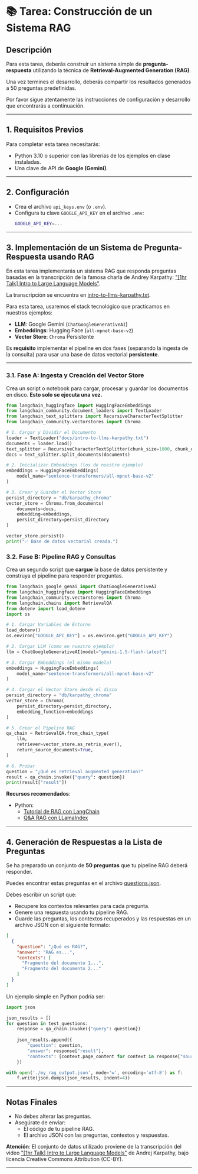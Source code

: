 
# 📚 Tarea: Construcción de un Sistema RAG

## Descripción

Para esta tarea, deberás construir un sistema simple de **pregunta-respuesta** utilizando la técnica de **Retrieval-Augmented Generation (RAG)**.

Una vez termines el desarrollo, deberás compartir los resultados generados a 50 preguntas predefinidas.

Por favor sigue atentamente las instrucciones de configuración y desarrollo que encontrarás a continuación.

---

## 1. Requisitos Previos

Para completar esta tarea necesitarás:

- Python 3.10 o superior con las librerías de los ejemplos en clase instaladas.
- Una clave de API de **Google (Gemini)**.

---

## 2. Configuración

- Crea el archivo `api_keys.env` (o `.env`).
- Configura tu clave `GOOGLE_API_KEY` en el archivo `.env`:
  ```bash
  GOOGLE_API_KEY=...

---

## 3. Implementación de un Sistema de Pregunta-Respuesta usando RAG

En esta tarea implementarás un sistema RAG que responda preguntas basadas en la transcripción de la famosa charla de Andrey Karpathy: ["[1hr Talk] Intro to Large Language Models"](https://www.youtube.com/watch?v=zjkBMFhNj_g).

La transcripción se encuentra en [intro-to-llms-karpathy.txt](docs/intro-to-llms-karpathy.txt).

Para esta tarea, usaremos el stack tecnológico que practicamos en nuestros ejemplos:
- **LLM**: Google Gemini (`ChatGoogleGenerativeAI`)
- **Embeddings**: Hugging Face (`all-mpnet-base-v2`)
- **Vector Store**: `Chroma` Persistente

Es **requisito** implementar el pipeline en dos fases (separando la ingesta de la consulta) para usar una base de datos vectorial **persistente**.

---

### 3.1. Fase A: Ingesta y Creación del Vector Store

Crea un script o notebook para cargar, procesar y guardar los documentos en disco. **Esto solo se ejecuta una vez.**

```python
from langchain_huggingface import HuggingFaceEmbeddings
from langchain_community.document_loaders import TextLoader
from langchain_text_splitters import RecursiveCharacterTextSplitter
from langchain_community.vectorstores import Chroma

# 1. Cargar y Dividir el Documento
loader = TextLoader("docs/intro-to-llms-karpathy.txt")
documents = loader.load()
text_splitter = RecursiveCharacterTextSplitter(chunk_size=1000, chunk_overlap=200)
docs = text_splitter.split_documents(documents)

# 2. Inicializar Embeddings (los de nuestro ejemplo)
embeddings = HuggingFaceEmbeddings(
    model_name="sentence-transformers/all-mpnet-base-v2"
)

# 3. Crear y Guardar el Vector Store
persist_directory = "db/karpathy_chroma"
vector_store = Chroma.from_documents(
    documents=docs,
    embedding=embeddings,
    persist_directory=persist_directory
)

vector_store.persist()
print("✅ Base de datos vectorial creada.")
```
### 3.2. Fase B: Pipeline RAG y Consultas

Crea un segundo script que **cargue** la base de datos persistente y construya el pipeline para responder preguntas.

```python
from langchain_google_genai import ChatGoogleGenerativeAI
from langchain_huggingface import HuggingFaceEmbeddings
from langchain_community.vectorstores import Chroma
from langchain.chains import RetrievalQA
from dotenv import load_dotenv
import os

# 1. Cargar Variables de Entorno
load_dotenv()
os.environ["GOOGLE_API_KEY"] = os.environ.get("GOOGLE_API_KEY")

# 2. Cargar LLM (como en nuestro ejemplo)
llm = ChatGoogleGenerativeAI(model="gemini-1.5-flash-latest")

# 3. Cargar Embeddings (el mismo modelo)
embeddings = HuggingFaceEmbeddings(
    model_name="sentence-transformers/all-mpnet-base-v2"
)

# 4. Cargar el Vector Store desde el disco
persist_directory = "db/karpathy_chroma"
vector_store = Chroma(
    persist_directory=persist_directory,
    embedding_function=embeddings
)

# 5. Crear el Pipeline RAG
qa_chain = RetrievalQA.from_chain_type(
    llm,
    retriever=vector_store.as_retris_ever(),
    return_source_documents=True,
)

# 6. Probar
question = "¿Qué es retrieval augmented generation?"
result = qa_chain.invoke({"query": question})
print(result["result"])
```
**Recursos recomendados**:

- Python:
  - [Tutorial de RAG con LangChain](https://python.langchain.com/v0.2/docs/tutorials/rag/)
  - [Q&A RAG con LLamaIndex](https://docs.llamaindex.ai/en/stable/understanding/putting_it_all_together/q_and_a/#semantic-search)
---

## 4. Generación de Respuestas a la Lista de Preguntas

Se ha preparado un conjunto de **50 preguntas** que tu pipeline RAG deberá responder.

Puedes encontrar estas preguntas en el archivo [questions.json](docs/questions.json).

Debes escribir un script que:

- Recupere los contextos relevantes para cada pregunta.
- Genere una respuesta usando tu pipeline RAG.
- Guarde las preguntas, los contextos recuperados y las respuestas en un archivo JSON con el siguiente formato:

```json
[
  {
    "question": "¿Qué es RAG?",
    "answer": "RAG es...",
    "contexts": [
      "Fragmento del documento 1...",
      "Fragmento del documento 2..."
    ]
  }
]
```

Un ejemplo simple en Python podría ser:

```python
import json

json_results = []
for question in test_questions:
    response = qa_chain.invoke({"query": question})
    
    json_results.append({
        "question": question,
        "answer": response["result"],
        "contexts": [context.page_content for context in response["source_documents"]]
    })

with open('./my_rag_output.json', mode='w', encoding='utf-8') as f:
    f.write(json.dumps(json_results, indent=4))
```

---

## Notas Finales

- No debes alterar las preguntas.
- Asegúrate de enviar:
  - El código de tu pipeline RAG.
  - El archivo JSON con las preguntas, contextos y respuestas.

  

**Atención**: El conjunto de datos utilizado proviene de la transcripción del video ["[1hr Talk] Intro to Large Language Models"](https://www.youtube.com/watch?v=zjkBMFhNj_g) de Andrej Karpathy, bajo licencia Creative Commons Attribution (CC-BY).

---

